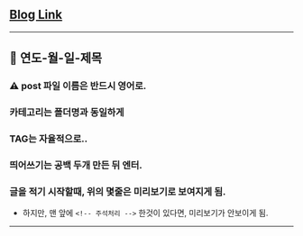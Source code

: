 ## [Blog Link](https://seung-il-bang.github.io/)

---

## :pencil: 연도-월-일-제목
### :warning: post 파일 이름은 반드시 영어로.

### 카테고리는 폴더명과 동일하게
### TAG는 자율적으로..

### 띄어쓰기는 공백 두개 만든 뒤 엔터.

### 글을 적기 시작할때, 위의 몇줄은 미리보기로 보여지게 됨.
* 하지만, 맨 앞에 `<!-- 주석처리 -->` 한것이 있다면, 미리보기가 안보이게 됨.


---
